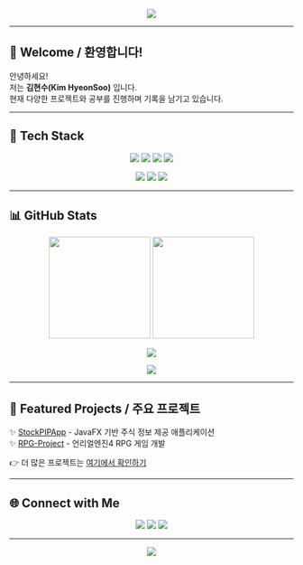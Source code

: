 <p align="center">
  <img src="https://capsule-render.vercel.app/api?type=waving&color=auto&height=250&section=header&text=Kim%20HyeonSoo's%20Github%20🧮&fontSize=45&animation=fadeIn&fontAlignY=40" />
</p>

---

## 👋 Welcome / 환영합니다!
안녕하세요!  
저는 **김현수(Kim HyeonSoo)** 입니다.  
현재 다양한 프로젝트와 공부를 진행하며 기록을 남기고 있습니다.  

---

## 🚀 Tech Stack
<p align="center">
  <!-- 언어 -->
  <img src="https://img.shields.io/badge/Java-007396?style=for-the-badge&logo=openjdk&logoColor=white"/>
  <img src="https://img.shields.io/badge/Python-3776AB?style=for-the-badge&logo=python&logoColor=white"/>
  <img src="https://img.shields.io/badge/JavaScript-F7DF1E?style=for-the-badge&logo=javascript&logoColor=black"/>
  <img src="https://img.shields.io/badge/C%23-239120?style=for-the-badge&logo=c-sharp&logoColor=white"/>
</p>

<p align="center">
  <!-- 프레임워크 & 라이브러리 -->
  <img src="https://img.shields.io/badge/JavaFX-FF7800?style=for-the-badge&logo=java&logoColor=white"/>
  <img src="https://img.shields.io/badge/Unreal-0E1128?style=for-the-badge&logo=unrealengine&logoColor=white"/>
  <img src="https://img.shields.io/badge/React-20232A?style=for-the-badge&logo=react&logoColor=61DAFB"/>
</p>

---

## 📊 GitHub Stats
<p align="center">
  <!-- GitHub Stats -->
  <img src="https://github-readme-stats.vercel.app/api?username=colabdaegu&show_icons=true&theme=radical" height="180"/>
  <img src="https://streak-stats.demolab.com?user=colabdaegu&theme=radical&hide_border=true" height="180"/>
</p>

<p align="center">
  <!-- Trophy -->
  <img src="https://github-profile-trophy.vercel.app/?username=colabdaegu&theme=onedark&margin-w=10&margin-h=10"/>
</p>

<p align="center">
  <!-- Snake -->
  <img src="https://github.com/colabdaegu/colabdaegu/blob/output/github-contribution-grid-snake.svg"/>
</p>

---

## 📌 Featured Projects / 주요 프로젝트
✨ [StockPIPApp](https://github.com/colabdaegu/StockPIPApp) - JavaFX 기반 주식 정보 제공 애플리케이션  
✨ [RPG-Project](https://github.com/colabdaegu/RPG-Project) - 언리얼엔진4 RPG 게임 개발  

👉 더 많은 프로젝트는 [여기에서 확인하기](https://github.com/colabdaegu?tab=repositories)

---

## 🌐 Connect with Me
<p align="center">
  <a href="mailto:your_email@example.com"><img src="https://img.shields.io/badge/Gmail-D14836?style=for-the-badge&logo=gmail&logoColor=white"/></a>
  <a href="https://colabdaegu.tistory.com/"><img src="https://img.shields.io/badge/Tistory-000000?style=for-the-badge&logo=tistory&logoColor=white"/></a>
  <a href="https://github.com/colabdaegu"><img src="https://img.shields.io/badge/GitHub-181717?style=for-the-badge&logo=github&logoColor=white"/></a>
</p>

---

<p align="center">
  <img src="https://capsule-render.vercel.app/api?type=waving&color=auto&height=120&section=footer"/>
</p>
